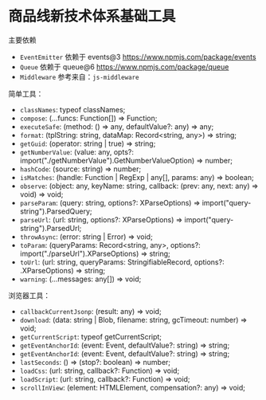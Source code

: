 # 商品线新技术体系基础工具

主要依赖

- `EventEmitter` 依赖于 events@3 https://www.npmjs.com/package/events
- `Queue` 依赖于 queue@6 https://www.npmjs.com/package/queue
- `Middleware` 参考来自：`js-middleware`


简单工具：

- `classNames`: typeof classNames;
- `compose`: (...funcs: Function[]) => Function;
- `executeSafe`: (method: () => any, defaultValue?: any) => any;
- `format`: (tplString: string, dataMap: Record<string, any>) => string;
- `getGuid`: (operator: string | true) => string;
- `getNumberValue`: (value: any, opts?: import("./getNumberValue").GetNumberValueOption) => number;
- `hashCode`: (source: string) => number;
- `isMatches`: (handle: Function | RegExp | any[], params: any) => boolean;
- `observe`: (object: any, keyName: string, callback: (prev: any, next: any) => void) => void;
- `parseParam`: (query: string, options?: XParseOptions) => import("query-string").ParsedQuery<string>;
- `parseUrl`: (url: string, options?: XParseOptions) => import("query-string").ParsedUrl;
- `throwAsync`: (error: string | Error) => void;
- `toParam`: (queryParams: Record<string, any>, options?: import("./parseUrl").XParseOptions) => string;
- `toUrl`: (url: string, queryParams: StringifiableRecord, options?: .XParseOptions) => string;
- `warning`: (...messages: any[]) => void;

浏览器工具：

- `callbackCurrentJsonp`: (result: any) => void;
- `download`: (data: string | Blob, filename: string, gcTimeout: number) => void;
- `getCurrentScript`: typeof getCurrentScript;
- `getEventAnchorId`: (event: Event, defaultValue?: string) => string;
- `getEventAnchorId`: (event: Event, defaultValue?: string) => string;
- `lastSeconds`: () => (stop?: boolean) => number;
- `loadCss`: (url: string, callback?: Function) => void;
- `loadScript`: (url: string, callback?: Function) => void;
- `scrollInView`: (element: HTMLElement, compensation?: any) => void;
